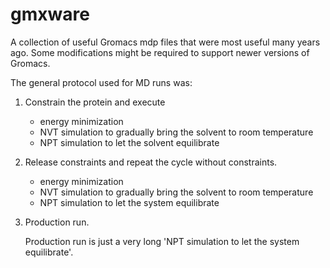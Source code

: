 # gmxware

A collection of useful Gromacs mdp files that were most useful many years ago. Some modifications might be required to support newer versions of Gromacs.

The general protocol used for MD runs was:
1. Constrain the protein and execute
   - energy minimization
   - NVT simulation to gradually bring the solvent to room temperature
   - NPT simulation to let the solvent equilibrate

1. Release constraints and repeat the cycle without constraints.
   - energy minimization
   - NVT simulation to gradually bring the solvent to room temperature
   - NPT simulation to let the system equilibrate

1. Production run.

    Production run is just a very long 'NPT simulation to let the system equilibrate'.